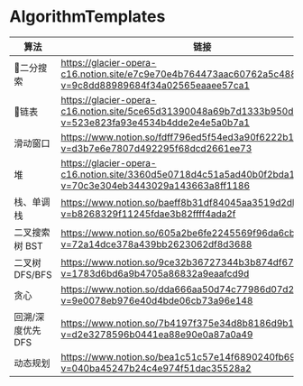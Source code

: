 # AlgorithmTemplates

算法 | 链接
--- | ---
🎏二分搜索 | https://glacier-opera-c16.notion.site/e7c9e70e4b764473aac60762a5c488be?v=9c8dd88989684f34a02565eaaee57ca1
🧲链表 | https://glacier-opera-c16.notion.site/5ce65d31390048a69b7d1333b950d122?v=523e823fa93e4534b4dde2e4e5a0b7a1
滑动窗口 | https://www.notion.so/fdff796ed5f54ed3a90f6222b142bf32?v=d3b7e6e7807d492295f68dcd2661ee73
堆 | https://glacier-opera-c16.notion.site/3360d5e0718d4c51a5ad40b0f2bda1ef?v=70c3e304eb3443029a143663a8ff1186
栈、单调栈 | https://www.notion.so/baeff8b31df84045aa3519d2dba68041?v=b8268329f11245fdae3b82ffff4ada2f
二叉搜索树 BST | https://www.notion.so/605a2be6fe2245569f96da6cbfda0622?v=72a14dce378a439bb2623062df8d3688
二叉树 DFS/BFS | https://www.notion.so/9ce32b36727344b3b874df6782c59e74?v=1783d6bd6a9b4705a86832a9eaafcd9d
贪心 | https://www.notion.so/dda666aa50d74c77986d07d224f88529?v=9e0078eb976e40d4bde06cb73a96e148
回溯/深度优先DFS | https://www.notion.so/7b4197f375e34d8b8186d9b13b5acffb?v=d2e3278596b0441ea88e90e0a87a0a49
动态规划 | https://www.notion.so/bea1c51c57e14f6890240fb692b39e83?v=040ba45247b24c4e974f51dac35528a2